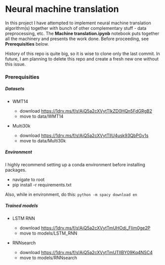 # Neural machine translation
In this project I have attempted to implement neural machine translation algorithm(s) together with bunch of other complementary stuff -
data preprocessing, etc. The **Machine translation.ipynb** notebook puts together all the machinery and presents the work done. Before
proceeding, see **Prerequisities** below.

History of this repo is quite big, so it is wise to clone only the last commit. In future, I am planning to delete this repo and create a fresh new one without this issue.

### Prerequisities
##### Datasets
* WMT14  
  * download https://1drv.ms/f/s!AiQ5a2cXVytTlkZD0HQn5FdGRgB2  
  * move to data/WMT14

* Multi30k  
  * download https://1drv.ms/f/s!AiQ5a2cXVytTllU4usk93QbPGv1s  
  * move to data/Multi30k

##### Environment
I highly recommend setting up a conda environment before installing packages.
* navigate to root
* pip install -r requirements.txt

Also, while in environment, do this:
`python -m spacy download en`

##### Trained models
* LSTM RNN
   * download https://1drv.ms/f/s!AiQ5a2cXVytTmUHOdj_FIim0ge2P
   * move to models/LSTM_RNN

* RNNsearch
   * download https://1drv.ms/f/s!AiQ5a2cXVytTmUTIIBY09Kq4NSC4
   * move to models/RNNsearch

